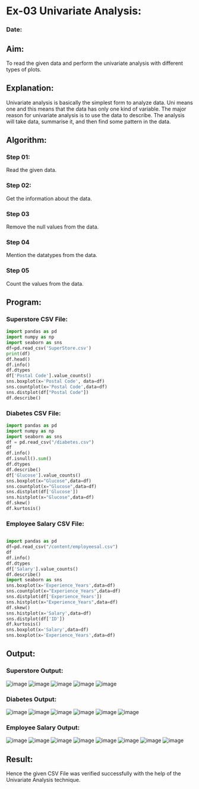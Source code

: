 # Ex-03 Univariate Analysis:
### Date:
## Aim:
To read the given data and perform the univariate analysis with different types of plots.

## Explanation:
Univariate analysis is basically the simplest form to analyze data. Uni means one and this means that the data has only one kind of variable. The major reason for univariate analysis is to use the data to describe. The analysis will take data, summarise it, and then find some pattern in the data.

## Algorithm:
### Step 01: 
Read the given data.

### Step 02:
Get the information about the data.

### Step 03
Remove the null values from the data.

### Step 04
Mention the datatypes from the data.

### Step 05
Count the values from the data.

## Program:
### Superstore CSV File:
```python
import pandas as pd
import numpy as np
import seaborn as sns
df=pd.read_csv('SuperStore.csv')
print(df)
df.head()
df.info()
df.dtypes
df['Postal Code'].value_counts()
sns.boxplot(x='Postal Code', data=df)
sns.countplot(x='Postal Code',data=df)
sns.distplot(df["Postal Code"])
df.describe()
```

### Diabetes CSV File:
```python
import pandas as pd
import numpy as np
import seaborn as sns
df = pd.read_csv("/diabetes.csv")
df
df.info()
df.isnull().sum()
df.dtypes
df.describe()
df['Glucose'].value_counts()
sns.boxplot(x="Glucose",data=df)
sns.countplot(x="Glucose",data=df)
sns.distplot(df['Glucose'])
sns.histplot(x="Glucose",data=df)
df.skew()
df.kurtosis()
```

### Employee Salary CSV File:
```python

import pandas as pd
df=pd.read_csv("/content/employeesal.csv")
df
df.info()
df.dtypes
df['Salary'].value_counts()
df.describe()
import seaborn as sns
sns.boxplot(x='Experience_Years',data=df)
sns.countplot(x="Experience_Years",data=df)
sns.distplot(df['Experience_Years'])
sns.histplot(x="Experience_Years",data=df)
df.skew()
sns.histplot(x='Salary',data=df)
sns.distplot(df['ID'])
df.kurtosis()
sns.boxplot(x='Salary',data=df)
sns.boxplot(x='Experience_Years',data=df)
```
## Output:
### Superstore Output:
![image](https://github.com/NITHISH74/ODD2023-DataScience-Ex-03/assets/94164665/f86a031c-d315-470f-b3ee-1b73206326dc)
![image](https://github.com/NITHISH74/ODD2023-DataScience-Ex-03/assets/94164665/29a13092-152f-45a6-afac-f808dc4f618b)
![image](https://github.com/NITHISH74/ODD2023-DataScience-Ex-03/assets/94164665/bcf37d33-2839-4fc6-a2e7-cf33e9878167)
![image](https://github.com/NITHISH74/ODD2023-DataScience-Ex-03/assets/94164665/1e311fab-8dc0-403a-98e3-49ef783dc680)
![image](https://github.com/NITHISH74/ODD2023-DataScience-Ex-03/assets/94164665/44ba03a6-6e93-4994-abf7-40a868de2c11)

### Diabetes Output:
![image](https://github.com/NITHISH74/ODD2023-DataScience-Ex-03/assets/94164665/39132738-0277-4457-895d-be5b92fc1e43)
![image](https://github.com/NITHISH74/ODD2023-DataScience-Ex-03/assets/94164665/a2a5f70f-c402-4e12-99c7-027a5d2b6872)
![image](https://github.com/NITHISH74/ODD2023-DataScience-Ex-03/assets/94164665/6ab15ba2-070f-45d1-b9cc-9bf1c443d130)
![image](https://github.com/NITHISH74/ODD2023-DataScience-Ex-03/assets/94164665/fdbe136a-7d46-451b-acf6-53f54b4c653a)
![image](https://github.com/NITHISH74/ODD2023-DataScience-Ex-03/assets/94164665/e6e03e4c-4c18-445a-b668-734ea0e8956f)
![image](https://github.com/NITHISH74/ODD2023-DataScience-Ex-03/assets/94164665/53f655c7-b76f-4383-96a0-f864c851728d)

### Employee Salary Output:
![image](https://github.com/NITHISH74/ODD2023-DataScience-Ex-03/assets/94164665/af33c8af-5c69-45ba-b3a5-9ba47d077474)
![image](https://github.com/NITHISH74/ODD2023-DataScience-Ex-03/assets/94164665/34a24385-ec15-4b2f-b088-6edc5b00b523)
![image](https://github.com/NITHISH74/ODD2023-DataScience-Ex-03/assets/94164665/0b28f01a-8aad-48e3-8749-c8ac9ac0f102)
![image](https://github.com/NITHISH74/ODD2023-DataScience-Ex-03/assets/94164665/267cf2d6-36e6-4cd0-9e35-2e42b6f7ff93)
![image](https://github.com/NITHISH74/ODD2023-DataScience-Ex-03/assets/94164665/1d13fc96-ccd5-49c8-877f-2ccfc7e11f50)
![image](https://github.com/NITHISH74/ODD2023-DataScience-Ex-03/assets/94164665/24ac1f19-ba61-4898-9c5e-5b3fa317e4ed)
![image](https://github.com/NITHISH74/ODD2023-DataScience-Ex-03/assets/94164665/cd36a4ce-0e4d-42e3-a80c-a1fd04217b5e)
![image](https://github.com/NITHISH74/ODD2023-DataScience-Ex-03/assets/94164665/0ef2ae1a-b0b0-4565-bb84-a93f6f6ef80a)

## Result:
Hence the given CSV File was verified successfully with the help of the Univariate Analysis technique.



